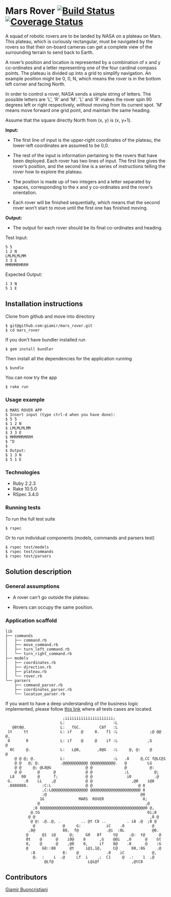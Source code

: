 # Mars Rover [![Build Status](https://travis-ci.org/giamir/mars_rover.svg?branch=master)](https://travis-ci.org/giamir/mars_rover) [![Coverage Status](https://coveralls.io/repos/github/giamir/mars_rover/badge.svg?branch=master)](https://coveralls.io/github/giamir/mars_rover?branch=master)


A squad of robotic rovers are to be landed by NASA on a plateau on Mars. This plateau, which is curiously rectangular, must be navigated by the rovers so that their on-board cameras can get a complete view of the surrounding terrain to send back to Earth.

A rover’s position and location is represented by a combination of x and y co-ordinates and a letter representing one of the four cardinal compass points. The plateau is divided up into a grid to simplify navigation. An example position might be 0, 0, N, which means the rover is in the bottom left corner and facing North.

In order to control a rover, NASA sends a simple string of letters. The possible letters are 'L', 'R' and 'M'. 'L' and 'R' makes the rover spin 90 degrees left or right respectively, without moving from its current spot. 'M' means move forward one grid point, and maintain the same heading.

Assume that the square directly North from (x, y) is (x, y+1).


**Input:**

* The first line of input is the upper-right coordinates of the plateau, the lower-left coordinates are assumed to be 0,0.

* The rest of the input is information pertaining to the rovers that have been deployed. Each rover has two lines of input. The first line gives the rover’s position, and the second line is a series of instructions telling the rover how to explore the plateau.

* The position is made up of two integers and a letter separated by spaces, corresponding to the x and y co-ordinates and the rover’s orientation.

* Each rover will be finished sequentially, which means that the second rover won’t start to move until the first one has finished moving.


**Output:**

* The output for each rover should be its final co-ordinates and heading.

Test Input:
```
5 5
1 2 N
LMLMLMLMM
3 3 E
MMRMMRMRRM
```
Expected Output:
```
1 3 N
5 1 E
```

## Installation instructions

Clone from github and move into directory

```
$ git@github.com:giamir/mars_rover.git
$ cd mars_rover
```
If you don't have bundler installed run
```
$ gem install bundler
```

Then install all the dependencies for the application running

```
$ bundle
```

You can now try the app
```
$ rake run
```

### Usage example
```
$ MARS ROVER APP
$ Insert input (type ctrl-d when you have done):
$ 5 5
$ 1 2 N
$ LMLMLMLMM
$ 3 3 E
$ MMRMMRMRRM
$ ^D
$
$ Output:
$ 1 3 N
$ 5 1 E
```

### Technologies

* Ruby 2.2.3
* Rake 10.5.0
* RSpec 3.4.0

### Running tests

To run the full test suite

```
$ rspec
```

Or to run individual components (models, commands and parsers test)

```
$ rspec test/models
$ rspec test/commands
$ rspec test/parsers
```

## Solution description

### General assumptions

* A rover can't go outside the plateau.

* Rovers can occupy the same position.

### Application scaffold

```
lib
├── commands
│   ├── command.rb
│   ├── move_command.rb
│   ├── turn_left_command.rb
│   └── turn_right_command.rb
├── models
│   ├── coordinates.rb
│   ├── direction.rb
│   ├── plateau.rb
│   └── rover.rb
└── parsers
    ├── command_parser.rb
    ├── coordinates_parser.rb
    └── location_parser.rb
```

If you want to have a deep understanding of the business logic implemented, please follow [this link](https://github.com/giamir/mars_rover/tree/master/test) where all tests cases are located.


```
                         ;iiiiiiiiiiiiiiiiiiiii;                           
                        L:                     :L                          
   @8t0@.               L:   fGC.        C8f   :L                           
 1t     tt              L: if    @     8.   f1 :L              ;@ @@ @,    
 8       0              L: if    @     @    if :L             ,G      @    
  0C     @.             L:   L@8,       ,8@G   :L     @, @:    @      @    
    @ @ @; @.           L:                     :L   .8     @,CC f@LC@1     
    @ @   @; @.         .@@@@@@@@@@@ @@@@@@@@@@@.   @         LG           
    @ @     @; @L8@G               @ @              @          @:          
    @ @       @      @             @ @              ;L           @;        
  L8   00     @      f;            @ @               i0          .@        
 G.     .0    LL    ,@             @ @                 ,@0    i@8          
 .8888888.      :C:L               @ @                    @ 8              
                ,C:L@@@@@@@@@@@@@@@@ @@@@@@@@@@@@@@@@@@@@@@ 8              
                :@                                         @8              
               1G               MARS  ROVER                 8;             
              @                                              ,@            
            ;8 8@@@@@@@@@@@@@@@@@@@@@@@@@@@@@@@@@@@@@@@@@@@@@0 @,          
           @.tG                                               0i;8         
          @ @                                                  ,8 @        
           @ @: .@..@, .         .. @t C8 ..         . i8 .@  ;8 @         
            @            @     G:           iC    .8            @          
          ,0@            88,  f@            .@i  :0L            @0.        
         @      @1  i@      @;     G0   8f     t@     .@:  t@      @       
         0t    @      @    i0@    8      ,G    @@i   ,0      @    Gt       
         8,    @      @    ,@0    0,     if    8@    .8      @    :G       
         @      G8::88      @t     i@1,1@,     C@      88,:8G     .@       
           :8            8:    @            .0    iC            @,         
            @.  :    i  .@     Lf  i    .;  C1     @  .:    1  ,@          
                 @Lf@               L@i@f              ,@tC8               
```

## Contributors

[Giamir Buoncristiani](https://github.com/giamir)

